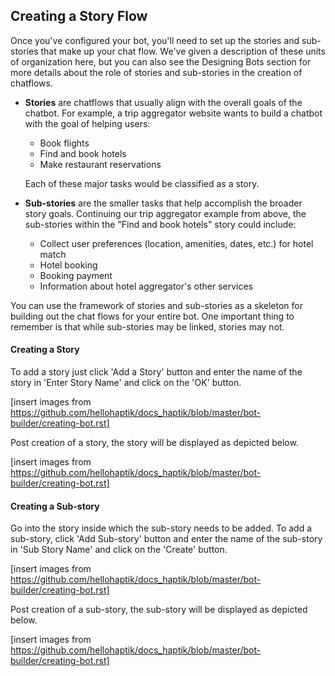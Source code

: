 ## Creating a Story Flow

Once you've configured your bot, you'll need to set up the stories and sub-stories that make up your chat flow. We've given a description of these units of organization here, but you can also see the Designing Bots section for more details about the role of stories and sub-stories in the creation of chatflows. 

- **Stories** are chatflows that usually align with the overall goals of the chatbot. For example, a trip aggregator website wants to build a chatbot with the goal of helping users: 

  - Book flights
  - Find and book hotels
  - Make restaurant reservations

  Each of these major tasks would be classified as a story.

- **Sub-stories** are the smaller tasks that help accomplish the broader story goals. Continuing our trip aggregator example from above, the sub-stories within the "Find and book hotels" story could include:

  - Collect user preferences (location, amenities, dates, etc.) for hotel match
  - Hotel booking
  - Booking payment
  - Information about hotel aggregator's other services

You can use the framework of stories and sub-stories as a skeleton for building out the chat flows for your entire bot. One important thing to remember is that while sub-stories may be linked, stories may not. 

#### Creating a Story

To add a story just click 'Add a Story' button and enter the name of the story in 'Enter Story Name' and click on the 'OK' button. 

[insert images from https://github.com/hellohaptik/docs_haptik/blob/master/bot-builder/creating-bot.rst]

Post creation of a story, the story will be displayed as depicted below. 

[insert images from https://github.com/hellohaptik/docs_haptik/blob/master/bot-builder/creating-bot.rst]

#### Creating a Sub-story

Go into the story inside which the sub-story needs to be added. To add a sub-story, click 'Add Sub-story' button and enter the name of the sub-story in 'Sub Story Name' and click on the 'Create' button. 

[insert images from https://github.com/hellohaptik/docs_haptik/blob/master/bot-builder/creating-bot.rst]

Post creation of a sub-story, the sub-story will be displayed as depicted below. 

[insert images from https://github.com/hellohaptik/docs_haptik/blob/master/bot-builder/creating-bot.rst]